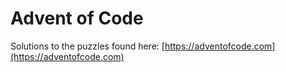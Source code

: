 Advent of Code
==============

Solutions to the puzzles found here: [https://adventofcode.com](https://adventofcode.com)
